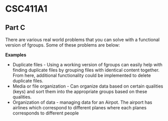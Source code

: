 # CSC411A1

## Part C

There are various real world problems that you can solve with a functional version of fgroups. Some of these problems are below: 

**Examples**
- Duplicate files  - Using a working version of fgroups can easily help with finding duplicate files by grouping files with identical content together. From here, additional functionality could be implemented to delete duplicate files.
- Media or file organization - Can organize data based on certain qualities (keys) and sort them into the appropriate groups based on these qualities.
- Organization of data - managing data for an Airpot. The airport has airlines which correspond to different planes where each planes corresponds to different people 
